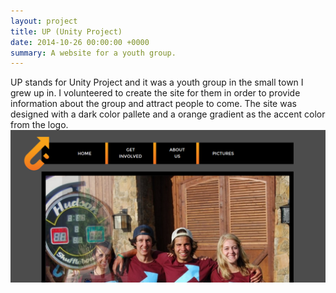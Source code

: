 ```yaml
---
layout: project
title: UP (Unity Project)
date: 2014-10-26 00:00:00 +0000
summary: A website for a youth group.
---
```


UP stands for Unity Project and it was a youth group in the small town I grew up in. I volunteered to create the site for them in order to provide information about the group and attract people to come. The site was designed with a dark color pallete and a orange gradient as the accent color from the logo.<br />
<img src="/images/UPScreen.png" />
